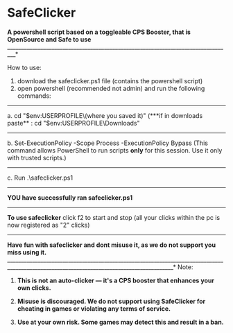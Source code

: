 # SafeClicker
**A powershell  script based on a toggleable CPS Booster, that is OpenSource and Safe to use**
_________________________________________________________________________________*

How to use:
1. download the safeclicker.ps1 file (contains the powershell script)
2. open powershell (recommended not admin) and run the following commands:
   
______________________________________________________________________________

   a. cd "$env:USERPROFILE\(where you saved it)" (***if in downloads paste** : cd "$env:USERPROFILE\Downloads"
   
   _______________________________________________
   
   b. Set-ExecutionPolicy -Scope Process -ExecutionPolicy Bypass
    (This command allows PowerShell to run scripts **only** for this session. Use it only with trusted scripts.)
    
   ______________________________________________________________________________________________________________
   
   c. Run .\safeclicker.ps1
   
__________________________________________________________________________________

**YOU have successfully ran safeclicker.ps1**

______________________________________________

**To use safeclicker**
click f2 to start and stop (all your clicks within the pc is now registered as "2" clicks)

_______________________________________________________________________________________________

**Have fun with safeclicker and dont misuse it, as we do not support you miss using it.**
__________________________________________________________________________________________________________________________________________*
 Note: 
1. **This is not an auto-clicker — it's a CPS booster that enhances your own clicks.**

2. **Misuse is discouraged. We do not support using SafeClicker for cheating in games or violating any terms of service.**

3. **Use at your own risk. Some games may detect this and result in a ban.**
